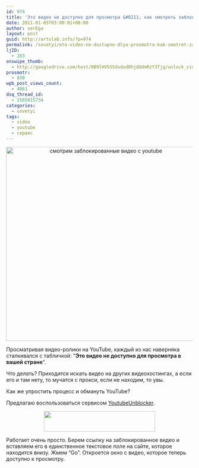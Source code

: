 ```yaml
---
id: 974
title: 'Это видео не доступно для просмотра &#8211; как смотреть заблокированное видео с youtube'
date: 2011-01-05T03:00:01+00:00
author: serEga
layout: post
guid: http://artslab.info/?p=974
permalink: /sovetyi/eto-video-ne-dostupno-dlya-prosmotra-kak-smotret-zablokirovannoe-video-s-youtube/
ljID:
  - 283
onswipe_thumb:
  - http://googledrive.com/host/0B9lHVSSSdxdxd0hjdUdmRzY3Tjg/unlock_videos_from_youtube.jpg
prosmotr:
  - 830
wpb_post_views_count:
  - 4861
dsq_thread_id:
  - 1565015734
categories:
  - sovetyi
tags:
  - video
  - youtube
  - сервис
---
```

<center>
  <a href="http://googledrive.com/host/0B9lHVSSSdxdxd0hjdUdmRzY3Tjg/unlock_videos_from_youtube.jpg"><img src="http://googledrive.com/host/0B9lHVSSSdxdxd0hjdUdmRzY3Tjg/unlock_videos_from_youtube.jpg" alt="смотрим заблокированные  видео с youtube" title="unlock_videos_from_youtube" width="523" class="alignnone size-full wp-image-977" /></a>
</center>

Просматривая видео-ролики на YouTube, каждый из нас наверняка сталкивался с табличкой: &#8220;**Это видео не доступно для просмотра в вашей стране**&#8220;.

Что делать? Приходится искать видео на других видеохостингах, а если его и там нету, то мучатся с прокси, если не находим, то увы.

Как же упростить процесс и обмануть YouTube?

Предлагаю воспользоваться сервисом <a href="http://youtubeunblocker.co.uk/" target="_blank">YoutubeUnblocker</a>.

<center>
  <a href="http://googledrive.com/host/0B9lHVSSSdxdxd0hjdUdmRzY3Tjg/video_nedostupno.jpg"><img src="http://googledrive.com/host/0B9lHVSSSdxdxd0hjdUdmRzY3Tjg/video_nedostupno-300x55.jpg" alt="" title="video_nedostupno" width="300" height="55" class="alignnone size-medium wp-image-978" srcset="http://googledrive.com/host/0B9lHVSSSdxdxd0hjdUdmRzY3Tjg/video_nedostupno-300x55.jpg 300w, http://googledrive.com/host/0B9lHVSSSdxdxd0hjdUdmRzY3Tjg/video_nedostupno.jpg 729w" sizes="(max-width: 300px) 100vw, 300px" /></a>
</center>

Работает очень просто. Берем ссылку на заблокированное видео и вставляем его в единственное текстовое поле на сайте, которое находится внизу. Жмем &#8220;Go&#8221;. Откроется окно с видео, которое теперь доступно к просмотру.
